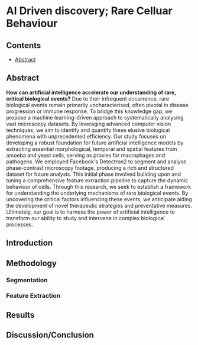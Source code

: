 # AI Driven discovery; Rare Celluar Behaviour

## Contents
- [Abstract](https://github.com/2MY-R/Ameoba-Feature-Extraction/blob/main/README.md#abstract)
## Abstract

**How can artificial intelligence accelerate our understanding of rare, critical biological events?** Due to their infrequent occurrence, rare biological events remain primarily uncharacterised, often pivotal in disease progression or immune response. To bridge this knowledge gap, we propose a machine learning-driven approach to systematically analysing vast microscopy datasets. By leveraging advanced computer vision techniques, we aim to identify and quantify these elusive biological phenomena with unprecedented efficiency.
Our study focuses on developing a robust foundation for future artificial intelligence models by extracting essential morphological, temporal and spatial features from amoeba and yeast cells, serving as proxies for macrophages and pathogens. We employed Facebook's Detectron2 to segment and analyse phase-contrast microscopy footage, producing a rich and structured dataset for future analysis. This initial phase involved building upon and tuning a comprehensive feature extraction pipeline to capture the dynamic behaviour of cells.
Through this research, we seek to establish a framework for understanding the underlying mechanisms of rare biological events. By uncovering the critical factors influencing these events, we anticipate aiding the development of novel therapeutic strategies and preventative measures. Ultimately, our goal is to harness the power of artificial intelligence to transform our ability to study and intervene in complex biological processes.

## Introduction
## Methodology
### Segmentation
### Feature Extraction
## Results
## Discussion/Conclusion
